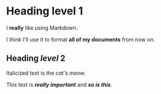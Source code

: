 # Heading level 1
I __really__ like using Markdown.

I _think_ I'll use it to format **all of my documents** from now on.

## Heading _level_ 2

Italicized text is the *cat's meow*.

This text is ***really important*** and **_so is this_**.
